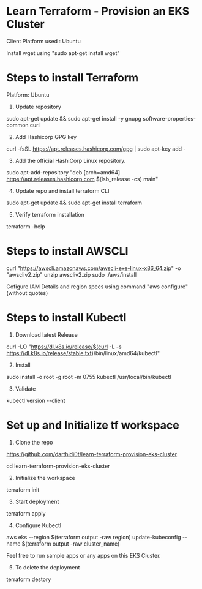 # Learn Terraform - Provision an EKS Cluster


Client Platform used : Ubuntu

Install wget using "sudo apt-get install wget"

# Steps to install Terraform

Platform: Ubuntu

1. Update repository

sudo apt-get update && sudo apt-get install -y gnupg software-properties-common curl

2. Add Hashicorp GPG key

curl -fsSL https://apt.releases.hashicorp.com/gpg | sudo apt-key add -

3. Add the official HashiCorp Linux repository.

sudo apt-add-repository "deb [arch=amd64] https://apt.releases.hashicorp.com $(lsb_release -cs) main"

4. Update repo and install terraform CLI

sudo apt-get update && sudo apt-get install terraform

5. Verify terraform installation

terraform -help


# Steps to install AWSCLI

curl "https://awscli.amazonaws.com/awscli-exe-linux-x86_64.zip" -o "awscliv2.zip"
unzip awscliv2.zip
sudo ./aws/install

Cofigure IAM Details and region specs using command "aws configure" (without quotes)

# Steps to install Kubectl


1. Download latest Release

curl -LO "https://dl.k8s.io/release/$(curl -L -s https://dl.k8s.io/release/stable.txt)/bin/linux/amd64/kubectl"

2. Install

sudo install -o root -g root -m 0755 kubectl /usr/local/bin/kubectl

3. Validate

kubectl version --client

# Set up and Initialize tf workspace
 
1. Clone the repo

https://github.com/darthidi0t/learn-terraform-provision-eks-cluster

cd learn-terraform-provision-eks-cluster

2. Initialize the workspace

terraform init

3. Start deployment

terraform apply

4. Configure Kubectl 

aws eks --region $(terraform output -raw region) update-kubeconfig --name $(terraform output -raw cluster_name)

Feel free to run sample apps or any apps on this EKS Cluster.

5. To delete the deployment

terraform destory


